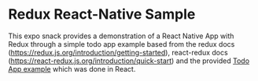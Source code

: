 # Redux React-Native Sample

This expo snack provides a demonstration of a React Native App with Redux through a simple todo app example based from the redux docs (https://redux.js.org/introduction/getting-started), react-redux docs (https://react-redux.js.org/introduction/quick-start) and the provided [Todo App example](https://codesandbox.io/s/9on71rvnyo) which was done in React.

